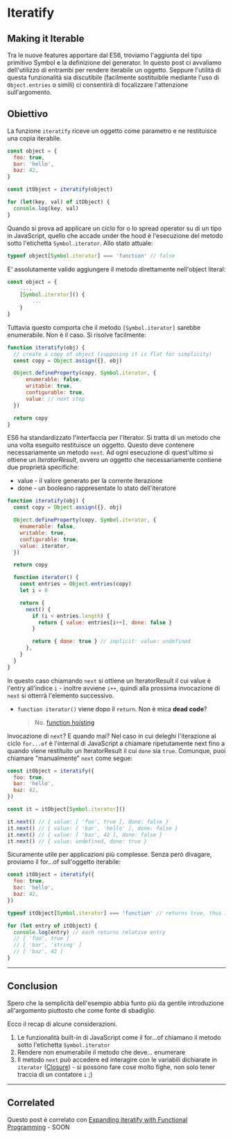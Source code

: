 # Iteratify

## Making it Iterable

Tra le nuove features apportare dal ES6, troviamo l'aggiunta del tipo primitivo Symbol e la definizione del generator.
In questo post ci avvaliamo dell'utilizzo di entrambi per rendere iterabile un oggetto. Seppure l'utilità di questa funzionalità sia discutibile (facilmente sostituibile mediante l'uso di `Object.entries` o simili) ci consentirà di focalizzare l'attenzione sull'argomento.

## Obiettivo

La funzione `iteratify` riceve un oggetto come parametro e ne restituisce una copia iterabile.

```js
const object = {
  foo: true,
  bar: 'hello',
  baz: 42,
}

const itObject = iteratify(object)

for (let(key, val) of itObject) {
  console.log(key, val)
}
```

Quando si prova ad applicare un ciclo for o lo spread operator su di un tipo in JavaScript, quello che accade under the hood è l'esecuzione del metodo sotto l'etichetta `Symbol.iterator`. Allo stato attuale:

```js
typeof object[Symbol.iterator] === 'function' // false
```

E' assolutamente valido aggiungere il metodo direttamente nell'object literal:

```js
const object = {
    ...,
    [Symbol.iterator]() {
        ...
    }
}
```

Tuttavia questo comporta che il metodo `[Symbol.iterator]` sarebbe enumerabile. Non è il caso. Si risolve facilmente:

```js
function iteratify(obj) {
  // create a copy of object (supposing it is flat for simplicity)
  const copy = Object.assign({}, obj)

  Object.defineProperty(copy, Symbol.iterator, {
      enumerable: false,
      writable: true,
      configurable: true,
      value: // next step
  })

  return copy
}
```

ES6 ha standardizzato l'interfaccia per l'Iterator. Si tratta di un metodo che una volta eseguito restituisce un oggetto. Questo deve contenere necessariamente un metodo `next`. Ad ogni esecuzione di quest'ultimo si ottiene un _IteratorResult_, ovvero un oggetto che necessariamente contiene due proprietà specifiche:

- value - il valore generato per la corrente iterazione
- done - un booleano rappresentate lo stato dell'iteratore

```js
function iteratify(obj) {
  const copy = Object.assign({}, obj)

  Object.defineProperty(copy, Symbol.iterator, {
    enumerable: false,
    writable: true,
    configurable: true,
    value: iterator,
  })

  return copy

  function iterator() {
    const entries = Object.entries(copy)
    let i = 0

    return {
      next() {
        if (i < entries.length) {
          return { value: entries[i++], done: false }
        }

        return { done: true } // implicit: value: undefined
      },
    }
  }
}
```

In questo caso chiamando `next` si ottiene un IteratorResult il cui value è l'entry all'indice `i` - inoltre avviene `i++`, quindi alla prossima invocazione di `next` si otterrà l'elemento successivo.

- `function iterator()` viene dopo il `return`. Non è mica **dead code**?

  > No. [function hoisting](https://github.com/getify/You-Dont-Know-JS/blob/2nd-ed/scope-closures/ch5.md#hoisting-declaration-vs-expression)

Invocazione di `next`? E quando mai?
Nel caso in cui deleghi l'iterazione al ciclo `for...of` è l'internal di JavaScript a chiamare ripetutamente next fino a quando viene restituito un IteratorResult il cui `done` sia `true`. Comunque, puoi chiamare "manualmente" `next` come segue:

```js
const itObject = iteratify({
  foo: true,
  bar: 'hello',
  baz: 42,
})

const it = itObject[Symbol.iterator]()

it.next() // { value: [ 'foo', true ], done: false }
it.next() // { value: [ 'bar', 'hello' ], done: false }
it.next() // { value: [ 'baz', 42 ], done: false }
it.next() // { value: undefined, done: true }
```

Sicuramente utile per applicazioni più complesse. Senza però divagare, proviamo il for...of sull'oggetto iterabile:

```js
const itObject = iteratify({
  foo: true,
  bar: 'hello',
  baz: 42,
})

typeof itObject[Symbol.iterator] === 'function' // returns true, thus is iterable

for (let entry of itObject) {
  console.log(entry) // each returns relative entry
  // [ 'foo', true ]
  // [ 'bar', 'string' ]
  // [ 'baz', 42 ]
}
```

---

## Conclusion

Spero che la semplicità dell'esempio abbia funto più da gentile introduzione all'argomento piuttosto che come fonte di sbadiglio.

Ecco il recap di alcune considerazioni.

1. Le funzionalità built-in di JavaScript come il for...of chiamano il metodo sotto l'etichetta `Symbol.iterator`
2. Rendere non enumerabile il metodo che deve... enumerare
3. Il metodo `next` può accedere ed interagire con le variabili dichiarate in `iterator` ([Closure](https://github.com/getify/You-Dont-Know-JS/blob/2nd-ed/scope-closures/README.md)) - si possono fare cose molto fighe, non solo tener traccia di un contatore `i` ;)

---

## Correlated

Questo post è correlato con [Expanding iteratify with Functional Programming](#) - SOON
